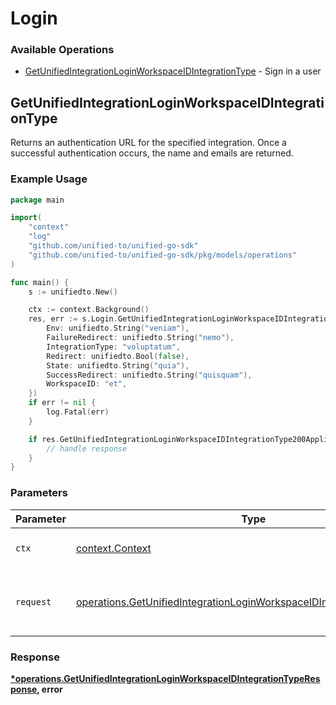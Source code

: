 # Login

### Available Operations

* [GetUnifiedIntegrationLoginWorkspaceIDIntegrationType](#getunifiedintegrationloginworkspaceidintegrationtype) - Sign in a user

## GetUnifiedIntegrationLoginWorkspaceIDIntegrationType

Returns an authentication URL for the specified integration.  Once a successful authentication occurs, the name and emails are returned.

### Example Usage

```go
package main

import(
	"context"
	"log"
	"github.com/unified-to/unified-go-sdk"
	"github.com/unified-to/unified-go-sdk/pkg/models/operations"
)

func main() {
    s := unifiedto.New()

    ctx := context.Background()
    res, err := s.Login.GetUnifiedIntegrationLoginWorkspaceIDIntegrationType(ctx, operations.GetUnifiedIntegrationLoginWorkspaceIDIntegrationTypeRequest{
        Env: unifiedto.String("veniam"),
        FailureRedirect: unifiedto.String("nemo"),
        IntegrationType: "voluptatum",
        Redirect: unifiedto.Bool(false),
        State: unifiedto.String("quia"),
        SuccessRedirect: unifiedto.String("quisquam"),
        WorkspaceID: "et",
    })
    if err != nil {
        log.Fatal(err)
    }

    if res.GetUnifiedIntegrationLoginWorkspaceIDIntegrationType200ApplicationJSONString != nil {
        // handle response
    }
}
```

### Parameters

| Parameter                                                                                                                                                        | Type                                                                                                                                                             | Required                                                                                                                                                         | Description                                                                                                                                                      |
| ---------------------------------------------------------------------------------------------------------------------------------------------------------------- | ---------------------------------------------------------------------------------------------------------------------------------------------------------------- | ---------------------------------------------------------------------------------------------------------------------------------------------------------------- | ---------------------------------------------------------------------------------------------------------------------------------------------------------------- |
| `ctx`                                                                                                                                                            | [context.Context](https://pkg.go.dev/context#Context)                                                                                                            | :heavy_check_mark:                                                                                                                                               | The context to use for the request.                                                                                                                              |
| `request`                                                                                                                                                        | [operations.GetUnifiedIntegrationLoginWorkspaceIDIntegrationTypeRequest](../../models/operations/getunifiedintegrationloginworkspaceidintegrationtyperequest.md) | :heavy_check_mark:                                                                                                                                               | The request object to use for the request.                                                                                                                       |


### Response

**[*operations.GetUnifiedIntegrationLoginWorkspaceIDIntegrationTypeResponse](../../models/operations/getunifiedintegrationloginworkspaceidintegrationtyperesponse.md), error**

